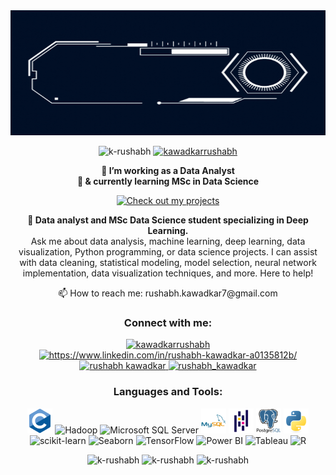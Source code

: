 <img src="https://github.com/k-Rushabh/minimal/blob/master/Github%20Themes.gif"  alt="Alt Text" width="1000" height="200" >
<p align="center">
  <img src="https://komarev.com/ghpvc/?username=k-rushabh&label=Profile%20views&color=0e75b6&style=flat" alt="k-rushabh" />
  <a href="https://twitter.com/kawadkarrushabh" target="blank">
    <img src="https://img.shields.io/twitter/follow/kawadkarrushabh?logo=twitter&style=for-the-badge" alt="kawadkarrushabh" />
  </a>
</p>

<p align="center">
  <strong>🔭 I’m working as a Data Analyst</strong>
  <br>
  <strong>🌱 & currently learning MSc in Data Science</strong>
</p>

<p align="center">
  <a href="https://github.com/k-Rushabh?tab=repositories">
    <img src="https://img.shields.io/badge/Check%20out%20my%20projects-Here-brightgreen" alt="Check out my projects" />
  </a>
</p>

<p align="center">
  <strong>💬 Data analyst and MSc Data Science student specializing in Deep Learning.</strong>
  <br>
  Ask me about data analysis, machine learning, deep learning, data visualization, Python programming, or data science projects. I can assist with data cleaning, statistical modeling, model selection, neural network implementation, data visualization techniques, and more. Here to help!
</p>

<p align="center">
  📫 How to reach me: rushabh.kawadkar7@gmail.com
</p>

<h3 align="center">Connect with me:</h3>
<p align="center">
  <a href="https://twitter.com/kawadkarrushabh" target="blank">
    <img src="https://raw.githubusercontent.com/rahuldkjain/github-profile-readme-generator/master/src/images/icons/Social/twitter.svg" alt="kawadkarrushabh" height="30" width="40" />
  </a>
  <a href="https://www.linkedin.com/in/rushabh-kawadkar-a0135812b/" target="blank">
    <img src="https://raw.githubusercontent.com/rahuldkjain/github-profile-readme-generator/master/src/images/icons/Social/linked-in-alt.svg" alt="https://www.linkedin.com/in/rushabh-kawadkar-a0135812b/" height="30" width="40" />
  </a>
  <a href="https://kaggle.com/rushabh kawadkar" target="blank">
    <img src="https://raw.githubusercontent.com/rahuldkjain/github-profile-readme-generator/master/src/images/icons/Social/kaggle.svg" alt="rushabh kawadkar" height="30" width="40" />
  </a>
  <a href="https://instagram.com/rushabh_kawadkar" target="blank">
    <img src="https://raw.githubusercontent.com/rahuldkjain/github-profile-readme-generator/master/src/images/icons/Social/instagram.svg" alt="rushabh_kawadkar" height="30" width="40" />
  </a>
</p>

<h3 align="center">Languages and Tools:</h3>
<p align="center"> 
  <img src="https://raw.githubusercontent.com/devicons/devicon/master/icons/c/c-original.svg" alt="C" width="40" height="40"/> 
  <img src="https://www.vectorlogo.zone/logos/apache_hadoop/apache_hadoop-icon.svg" alt="Hadoop" width="40" height="40"/> 
  <img src="https://www.svgrepo.com/show/303229/microsoft-sql-server-logo.svg" alt="Microsoft SQL Server" width="40" height="40"/> 
  <img src="https://raw.githubusercontent.com/devicons/devicon/master/icons/mysql/mysql-original-wordmark.svg" alt="MySQL" width="40" height="40"/> 
  <img src="https://raw.githubusercontent.com/devicons/devicon/2ae2a900d2f041da66e950e4d48052658d850630/icons/pandas/pandas-original.svg" alt="Pandas" width="40" height="40"/> 
  <img src="https://raw.githubusercontent.com/devicons/devicon/master/icons/postgresql/postgresql-original-wordmark.svg" alt="PostgreSQL" width="40" height="40"/> 
  <img src="https://raw.githubusercontent.com/devicons/devicon/master/icons/python/python-original.svg" alt="Python" width="40" height="40"/> 
  <img src="https://scikit-learn.org/stable/_static/scikit-learn-logo-small.png" alt="scikit-learn" width="40" height="40"/> 
  <img src="https://seaborn.pydata.org/_static/logo-mark-lightbg.svg" alt="Seaborn" width="40" height="40"/> 
  <img src="https://www.vectorlogo.zone/logos/tensorflow/tensorflow-icon.svg" alt="TensorFlow" width="40" height="40"/> 
  <img src="https://raw.githubusercontent.com/NumEconCopenhagen/PythonSocieties/master/logos/Power%20BI.png" alt="Power BI" width="40" height="40"/> 
  <img src="https://www.vectorlogo.zone/logos/tableau/tableau-icon.svg" alt="Tableau" width="40" height="40"/> 
  <img src="https://www.r-project.org/logo/Rlogo.svg" alt="R" width="40" height="40"/> 
</p>

<div align="center">
  <img src="https://github-readme-stats.vercel.app/api/top-langs/?username=k-rushabh&layout=compact&langs_count=8&theme=dark" alt="k-rushabh" width="400" height="200" />
  <img src="https://github-readme-stats.vercel.app/api?username=k-rushabh&show_icons=true&locale=en&theme=dark" alt="k-rushabh" width="400" height="200" />
  <img src="https://github-readme-streak-stats.herokuapp.com/?user=k-rushabh&theme=dark" alt="k-rushabh" width="1800" height="200" />
</div>
